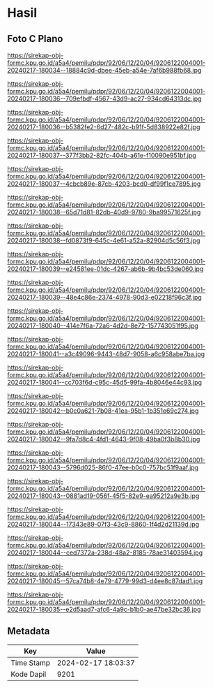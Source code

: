 # Hasil

## Foto C Plano

https://sirekap-obj-formc.kpu.go.id/a5a4/pemilu/pdpr/92/06/12/20/04/9206122004001-20240217-180034--18884c9d-dbee-45eb-a54e-7af6b988fb68.jpg

https://sirekap-obj-formc.kpu.go.id/a5a4/pemilu/pdpr/92/06/12/20/04/9206122004001-20240217-180036--709efbdf-4567-43d9-ac27-934cd64313dc.jpg

https://sirekap-obj-formc.kpu.go.id/a5a4/pemilu/pdpr/92/06/12/20/04/9206122004001-20240217-180036--b5382fe2-6d27-482c-b91f-5d838922e82f.jpg

https://sirekap-obj-formc.kpu.go.id/a5a4/pemilu/pdpr/92/06/12/20/04/9206122004001-20240217-180037--377f3bb2-82fc-404b-a61e-f10090e951bf.jpg

https://sirekap-obj-formc.kpu.go.id/a5a4/pemilu/pdpr/92/06/12/20/04/9206122004001-20240217-180037--4cbcb89e-87cb-4203-bcd0-df99f1ce7895.jpg

https://sirekap-obj-formc.kpu.go.id/a5a4/pemilu/pdpr/92/06/12/20/04/9206122004001-20240217-180038--65d71d81-82db-40d9-9780-9ba99571625f.jpg

https://sirekap-obj-formc.kpu.go.id/a5a4/pemilu/pdpr/92/06/12/20/04/9206122004001-20240217-180038--fd0873f9-645c-4e61-a52a-82904d5c56f3.jpg

https://sirekap-obj-formc.kpu.go.id/a5a4/pemilu/pdpr/92/06/12/20/04/9206122004001-20240217-180039--e24581ee-01dc-4267-ab6b-9b4bc53de060.jpg

https://sirekap-obj-formc.kpu.go.id/a5a4/pemilu/pdpr/92/06/12/20/04/9206122004001-20240217-180039--48e4c86e-2374-4978-90d3-e02218f96c3f.jpg

https://sirekap-obj-formc.kpu.go.id/a5a4/pemilu/pdpr/92/06/12/20/04/9206122004001-20240217-180040--414e7f6a-72a6-4d2d-8e72-157743051f95.jpg

https://sirekap-obj-formc.kpu.go.id/a5a4/pemilu/pdpr/92/06/12/20/04/9206122004001-20240217-180041--a3c49096-9443-48d7-9058-a6c958abe7ba.jpg

https://sirekap-obj-formc.kpu.go.id/a5a4/pemilu/pdpr/92/06/12/20/04/9206122004001-20240217-180041--cc703f6d-c95c-45d5-99fa-4b8046e44c93.jpg

https://sirekap-obj-formc.kpu.go.id/a5a4/pemilu/pdpr/92/06/12/20/04/9206122004001-20240217-180042--b0c0a621-7b08-41ea-95b1-1b351e69c274.jpg

https://sirekap-obj-formc.kpu.go.id/a5a4/pemilu/pdpr/92/06/12/20/04/9206122004001-20240217-180042--9fa7d8c4-4fd1-4643-9f08-49ba0f3b8b30.jpg

https://sirekap-obj-formc.kpu.go.id/a5a4/pemilu/pdpr/92/06/12/20/04/9206122004001-20240217-180043--5796d025-86f0-47ee-b0c0-757bc51f9aaf.jpg

https://sirekap-obj-formc.kpu.go.id/a5a4/pemilu/pdpr/92/06/12/20/04/9206122004001-20240217-180043--0881ad19-056f-45f5-82e9-ea95212a9e3b.jpg

https://sirekap-obj-formc.kpu.go.id/a5a4/pemilu/pdpr/92/06/12/20/04/9206122004001-20240217-180044--17343e89-07f3-43c9-8860-1f4d2d21139d.jpg

https://sirekap-obj-formc.kpu.go.id/a5a4/pemilu/pdpr/92/06/12/20/04/9206122004001-20240217-180044--ced7372a-238d-48a2-8185-78ae31403594.jpg

https://sirekap-obj-formc.kpu.go.id/a5a4/pemilu/pdpr/92/06/12/20/04/9206122004001-20240217-180045--57ca74b8-4e79-4779-99d3-d4ee8c87dad1.jpg

https://sirekap-obj-formc.kpu.go.id/a5a4/pemilu/pdpr/92/06/12/20/04/9206122004001-20240217-180035--e2d5aad7-afc6-4a9c-b1b0-ae47be32bc36.jpg


## Metadata

| Key        | Value               |
| ---------- | ------------------- |
| Time Stamp | 2024-02-17 18:03:37 |
| Kode Dapil | 9201                |



